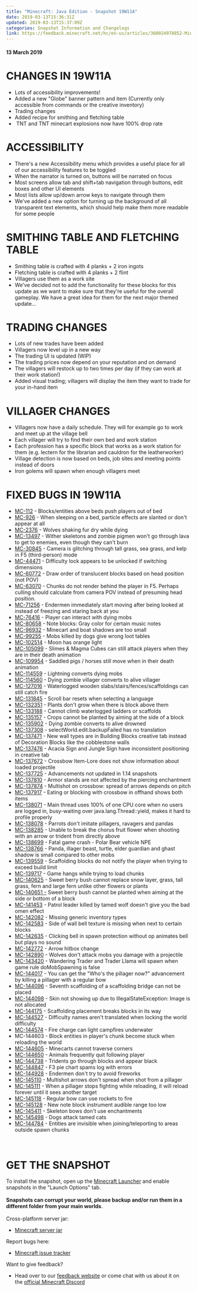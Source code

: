 ```yaml
---
title: "Minecraft: Java Edition - Snapshot 19W11A"
date: 2019-03-13T15:36:31Z
updated: 2019-03-13T15:37:09Z
categories: Snapshot Information and Changelogs
link: https://feedback.minecraft.net/hc/en-us/articles/360024978852-Minecraft-Java-Edition-Snapshot-19W11A
---
```


#### **13 March 2019**

# CHANGES IN 19W11A

-   Lots of accessibility improvements!
-   Added a new \"Globe\" banner pattern and item (Currently only accessible from commands or the creative inventory)
-   Trading changes
-   Added recipe for smithing and fletching table
-    TNT and TNT minecart explosions now have 100% drop rate

# ACCESSIBILITY

-   There\'s a new Accessibility menu which provides a useful place for all of our accessibility features to be toggled
-   When the narrator is turned on, buttons will be narrated on focus
-   Most screens allow tab and shift+tab navigation through buttons, edit boxes and other UI elements
-   Most lists allow up/down arrow keys to navigate through them
-   We\'ve added a new option for turning up the background of all transparent text elements, which should help make them more readable for some people

# SMITHING TABLE AND FLETCHING TABLE

-   Smithing table is crafted with 4 planks + 2 iron ingots
-   Fletching table is crafted with 4 planks + 2 flint
-   Villagers use them as a work site
-   We\'ve decided not to add the functionality for these blocks for this update as we want to make sure that they\'re useful for the overall gameplay. We have a great idea for them for the next major themed update\...

# TRADING CHANGES

-   Lots of new trades have been added
-   Villagers now level up in a new way
-   The trading UI is updated (WIP)
-   The trading prices now depend on your reputation and on demand
-   The villagers will restock up to two times per day (if they can work at their work station!)
-   Added visual trading; villagers will display the item they want to trade for your in-hand item

# VILLAGER CHANGES

-   Villagers now have a daily schedule. They will for example go to work and meet up at the village bell
-   Each villager will try to find their own bed and work station
-   Each profession has a specific block that works as a work station for them (e.g. lectern for the librarian and cauldron for the leatherworker)
-   Village detection is now based on beds, job sites and meeting points instead of doors
-   Iron golems will spawn when enough villagers meet

# FIXED BUGS IN 19W11A

-   [MC-112](https://bugs.mojang.com/browse/MC-112) - Blocks/entities above beds push players out of bed
-   [MC-926](https://bugs.mojang.com/browse/MC-926) - When sleeping on a bed, particle effects are slanted or don\'t appear at all
-   [MC-2376](https://bugs.mojang.com/browse/MC-2376) - Wolves shaking fur dry while dying
-   [MC-13497](https://bugs.mojang.com/browse/MC-13497) - Wither skeletons and zombie pigmen won\'t go through lava to get to enemies, even though they can\'t burn
-   [MC-30845](https://bugs.mojang.com/browse/MC-30845) - Camera is glitching through tall grass, sea grass, and kelp in F5 (third-person) mode
-   [MC-44471](https://bugs.mojang.com/browse/MC-44471) - Difficulty lock appears to be unlocked if switching dimensions
-   [MC-60772](https://bugs.mojang.com/browse/MC-60772) - Draw order of translucent blocks based on head position (not POV)
-   [MC-63070](https://bugs.mojang.com/browse/MC-63070) - Chunks do not render behind the player in F5. Perhaps culling should calculate from camera POV instead of presuming head position.
-   [MC-71256](https://bugs.mojang.com/browse/MC-71256) - Endermen immediately start moving after being looked at instead of freezing and staring back at you
-   [MC-76416](https://bugs.mojang.com/browse/MC-76416) - Player can interact with dying mobs
-   [MC-80658](https://bugs.mojang.com/browse/MC-80658) - Note blocks: Gray color for certain music notes
-   [MC-96932](https://bugs.mojang.com/browse/MC-96932) - Minecart and boat shadows are too small
-   [MC-99255](https://bugs.mojang.com/browse/MC-99255) - Mobs killed by dogs give wrong loot tables
-   [MC-102514](https://bugs.mojang.com/browse/MC-102514) - Moon has orange light
-   [MC-105099](https://bugs.mojang.com/browse/MC-105099) - Slimes & Magma Cubes can still attack players when they are in their death animation
-   [MC-109954](https://bugs.mojang.com/browse/MC-109954) - Saddled pigs / horses still move when in their death animation
-   [MC-114559](https://bugs.mojang.com/browse/MC-114559) - Lightning converts dying mobs
-   [MC-114560](https://bugs.mojang.com/browse/MC-114560) - Dying zombie villager converts to alive villager
-   [MC-127016](https://bugs.mojang.com/browse/MC-127016) - Waterlogged wooden slabs/stairs/fences/scaffoldings can still catch fire
-   [MC-131845](https://bugs.mojang.com/browse/MC-131845) - Scroll bar resets when selecting a language
-   [MC-132351](https://bugs.mojang.com/browse/MC-132351) - Plants don\'t grow when there is block above them
-   [MC-133188](https://bugs.mojang.com/browse/MC-133188) - Cannot climb waterlogged ladders or scaffolds
-   [MC-135157](https://bugs.mojang.com/browse/MC-135157) - Crops cannot be planted by aiming at the side of a block
-   [MC-135902](https://bugs.mojang.com/browse/MC-135902) - Dying zombie converts to alive drowned
-   [MC-137308](https://bugs.mojang.com/browse/MC-137308) - selectWorld.edit.backupFailed has no translation
-   [MC-137471](https://bugs.mojang.com/browse/MC-137471) - New wall types are in Building Blocks creative tab instead of Decoration Blocks like the cobblestone walls
-   [MC-137476](https://bugs.mojang.com/browse/MC-137476) - Acacia Sign and Jungle Sign have inconsistent positioning in creative tab
-   [MC-137672](https://bugs.mojang.com/browse/MC-137672) - Crossbow Item-Lore does not show information about loaded projectile
-   [MC-137725](https://bugs.mojang.com/browse/MC-137725) - Advancements not updated in 1.14 snapshots
-   [MC-137810](https://bugs.mojang.com/browse/MC-137810) - Armor stands are not affected by the piercing enchantment
-   [MC-137874](https://bugs.mojang.com/browse/MC-137874) - Multishot on crossbow: spread of arrows depends on pitch
-   [MC-137917](https://bugs.mojang.com/browse/MC-137917) - Eating or blocking with crossbow in offhand shows both items
-   [MC-138071](https://bugs.mojang.com/browse/MC-138071) - Main thread uses 100% of one CPU core when no users are logged in, busy-waiting over java.lang.Thread::yield, makes it hard to profile properly
-   [MC-138078](https://bugs.mojang.com/browse/MC-138078) - Parrots don\'t imitate pillagers, ravagers and pandas
-   [MC-138285](https://bugs.mojang.com/browse/MC-138285) - Unable to break the chorus fruit flower when shooting with an arrow or trident from directly above
-   [MC-138699](https://bugs.mojang.com/browse/MC-138699) - Fatal game crash - Polar Bear vehicle NPE
-   [MC-138766](https://bugs.mojang.com/browse/MC-138766) - Panda, illager beast, turtle, elder guardian and ghast shadow is small compared to other mobs
-   [MC-139559](https://bugs.mojang.com/browse/MC-139559) - Scaffolding blocks do not notify the player when trying to exceed build limit
-   [MC-139717](https://bugs.mojang.com/browse/MC-139717) - Game hangs while trying to load chunks
-   [MC-140625](https://bugs.mojang.com/browse/MC-140625) - Sweet berry bush cannot replace snow layer, grass, tall grass, fern and large fern unlike other flowers or plants
-   [MC-140651 -](https://bugs.mojang.com/browse/MC-140651) Sweet berry bush cannot be planted when aiming at the side or bottom of a block
-   [MC-141453](https://bugs.mojang.com/browse/MC-141453) - Patrol leader killed by tamed wolf doesn\'t give you the bad omen effect
-   [MC-142082](https://bugs.mojang.com/browse/MC-142082) - Missing generic inventory types
-   [MC-142583](https://bugs.mojang.com/browse/MC-142583) - Side of wall bell texture is missing when next to certain blocks
-   [MC-142635](https://bugs.mojang.com/browse/MC-142635) - Clicking bell in spawn protection without op animates bell but plays no sound
-   [MC-142772](https://bugs.mojang.com/browse/MC-142772) - Arrow hitbox change
-   [MC-142890](https://bugs.mojang.com/browse/MC-142890) - Wolves don\'t attack mobs you damage with a projectile
-   [MC-143420](https://bugs.mojang.com/browse/MC-143420) - Wandering Trader and Trader Llama will spawn when game rule doMobSpawning is false
-   [MC-144017](https://bugs.mojang.com/browse/MC-144017) - You can get the \"Who\'s the pillager now?\" advancement by killing a pillager with a regular bow
-   [MC-144096](https://bugs.mojang.com/browse/MC-144096) - Seventh scaffolding of a scaffolding bridge can not be placed
-   [MC-144098](https://bugs.mojang.com/browse/MC-144098) - Skin not showing up due to IllegalStateException: Image is not allocated
-   [MC-144175](https://bugs.mojang.com/browse/MC-144175) - Scaffolding placement breaks blocks in its way
-   [MC-144527](https://bugs.mojang.com/browse/MC-144527) - Difficulty names aren\'t translated when locking the world difficulty
-   [MC-144574](https://bugs.mojang.com/browse/MC-144574) - Fire charge can light campfires underwater
-   MC-144603 - Block entities in player\'s chunk become stuck when reloading the world
-   [MC-144605](https://bugs.mojang.com/browse/MC-144605) - Minecarts cannot traverse corners
-   [MC-144650](https://bugs.mojang.com/browse/MC-144650) - Animals frequently quit following player
-   [MC-144738](https://bugs.mojang.com/browse/MC-144738) - Tridents go through blocks and appear black
-   [MC-144847](https://bugs.mojang.com/browse/MC-144847) - F3 pie chart spams log with errors
-   [MC-144928](https://bugs.mojang.com/browse/MC-144928) - Endermen don\'t try to avoid fireworks
-   [MC-145110](https://bugs.mojang.com/browse/MC-145110) - Multishot arrows don\'t spread when shot from a pillager
-   [MC-145111](https://bugs.mojang.com/browse/MC-145111) - When a pillager stops fighting while reloading, it will reload forever until it sees another target
-   [MC-145118](https://bugs.mojang.com/browse/MC-145118) - Regular bow can use rockets to fire
-   [MC-145128](https://bugs.mojang.com/browse/MC-145128) - New note block instrument audible range too low
-   [MC-145411](https://bugs.mojang.com/browse/MC-145411) - Skeleton bows don\'t use enchantments
-   [MC-145498](https://bugs.mojang.com/browse/MC-145498) - Dogs attack tamed cats
-   [MC-144784](https://bugs.mojang.com/browse/MC-144784) - Entities are invisible when joining/teleporting to areas outside spawn chunks

 

# GET THE SNAPSHOT

To install the snapshot, open up the [Minecraft Launcher](https://minecraft.net/download) and enable snapshots in the \"Launch Options\" tab.\
\
**Snapshots can corrupt your world, please backup and/or run them in a different folder from your main worlds**.\
\
Cross-platform server jar:

-   [Minecraft server jar](https://launcher.mojang.com/v1/objects/388221ffa9e8e1576e07f9839eadd2ac7bd51cbb/server.jar)

Report bugs here:

-   [Minecraft issue tracker](https://bugs.mojang.com/browse/MC)

Want to give feedback?

-   Head over to our [feedback website](https://aka.ms/snapshotfeedback) or come chat with us about it on the [official Minecraft Discord](https://discord.gg/Minecraft)
